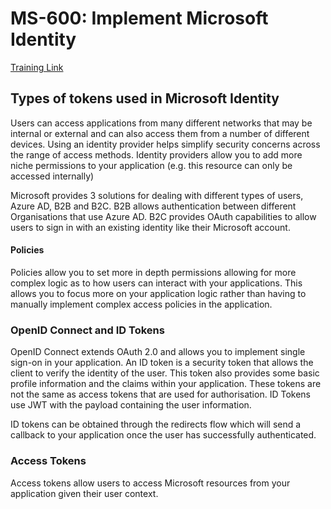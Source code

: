 # MS-600: Implement Microsoft Identity

[Training Link](https://learn.microsoft.com/en-us/training/modules/getting-started-identity/)

## Types of tokens used in Microsoft Identity

Users can access applications from many different networks that may be internal or external and 
can also access them from a number of different devices. Using an identity provider helps simplify 
security concerns across the range of access methods. Identity providers allow you to add 
more niche permissions to your application (e.g. this resource can only be accessed internally) 

Microsoft provides 3 solutions for dealing with different types of users, Azure AD, B2B and B2C.
B2B allows authentication between different Organisations that use Azure AD.
B2C provides OAuth capabilities to allow users to sign in with an existing identity like their Microsoft account.

#### Policies

Policies allow you to set more in depth permissions allowing for more complex logic as to how users 
can interact with your applications. This allows you to focus more on your application logic rather than 
having to manually implement complex access policies in the application.

### OpenID Connect and ID Tokens

OpenID Connect extends OAuth 2.0 and allows you to implement single sign-on in your application. 
An ID token is a security token that allows the client to verify the identity of the user. This token 
also provides some basic profile information and the claims within your application. These tokens are not 
the same as access tokens that are used for authorisation. ID Tokens use JWT with the payload containing 
the user information.

ID tokens can be obtained through the redirects flow which will send a callback to your application once 
the user has successfully authenticated. 

### Access Tokens

Access tokens allow users to access Microsoft resources from your application given their user context.
